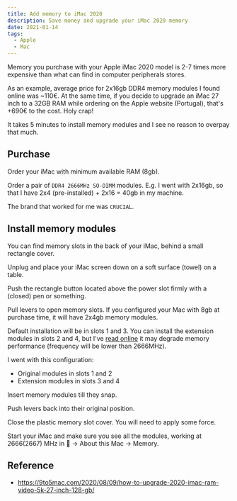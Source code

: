 ```yaml
---
title: Add memory to iMac 2020
description: Save money and upgrade your iMac 2020 memory
date: 2021-01-14
tags:
  - Apple
  - Mac
---
```


Memory you purchase with your Apple iMac 2020 model is 2-7 times more expensive than what can find in computer peripherals stores.

As an example, average price for 2x16gb DDR4 memory modules I found online was ~110€.
At the same time, if you decide to upgrade an iMac 27 inch to a 32GB RAM while ordering on the Apple website (Portugal), that's +690€ to the cost. Holy crap!

It takes 5 minutes to install memory modules and I see no reason to overpay that much.

## Purchase

Order your iMac with minimum available RAM (8gb).

Order a pair of `DDR4 2666MHz SO-DIMM` modules. 
E.g. I went with 2x16gb, so that I have 2x4 (pre-installed) + 2x16 = 40gb in my machine.

The brand that worked for me was `CRUCIAL`.

## Install memory modules

You can find memory slots in the back of your iMac, behind a small rectangle cover.

Unplug and place your iMac screen down on a soft surface (towel) on a table.

Push the rectangle button located above the power slot firmly with a (closed) pen or something.

Pull levers to open memory slots. If you configured your Mac with 8gb at purchase time, it will have 2x4gb memory modules.

Default installation will be in slots 1 and 3. 
You can install the extension modules in slots 2 and 4, but I've [read online](https://9to5mac.com/2020/08/09/how-to-upgrade-2020-imac-ram-video-5k-27-inch-128-gb/) it may degrade memory performance (frequency will be lower than 2666MHz).

I went with this configuration: 
- Original modules in slots 1 and 2
- Extension modules in slots 3 and 4

Insert memory modules till they snap.

Push levers back into their original position.

Close the plastic memory slot cover. You will need to apply some force.

Start your iMac and make sure you see all the modules, working at 2666(2667) MHz in  -> About this Mac -> Memory.

## Reference

- https://9to5mac.com/2020/08/09/how-to-upgrade-2020-imac-ram-video-5k-27-inch-128-gb/